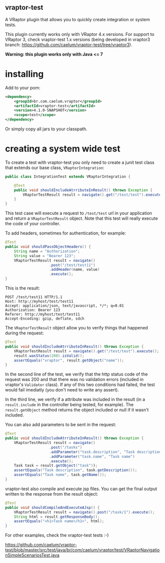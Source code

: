 ## vraptor-test

A VRaptor plugin that allows you to quickly create integration or system tests. 

This plugin currently works only with VRaptor 4.x versions. For support to
VRaptor 3, check vraptor-test 1.x versions (being developed in vraptor3 branch:
https://github.com/caelum/vraptor-test/tree/vraptor3).

**Warning: this plugin works only with Java <= 7**

# installing

Add to your pom:


```xml
<dependency>
	<groupId>br.com.caelum.vraptor</groupId>
	<artifactId>vraptor-test</artifactId>
	<version>4.1.0-SNAPSHOT</version>
	<scope>test</scope>
</dependency>
```
		
Or simply copy all jars to your classpath.
		
# creating a system wide test

To create a test with vraptor-test you only need to create a junit test class
that extends our base class, `VRaptorIntegration`: 
```java
public class IntegrationTest extends VRaptorIntegration {

	@Test
	public void shouldIncludeAtrributeInResult() throws Exception {
		VRaptorTestResult result = navigate().get("/test/test").execute();
	}
}
```

This test case will execute a request to `/test/test` url in your application
and return a `VRaptorTestResult` object. Note that this test will really execute the code of your
controller.

To add headers, sometimes for authentication, for example:
```java
@Test
public void shouldPassObjectHeaders() {
	String name = "Authorization";
	String value = "Bearer 123";
	VRaptorTestResult result = navigate()
					.post("/test/test11")
					.addHeader(name, value)
					.execute();
}
```
This is the result:
```http
POST /test/test11 HTTP/1.1
Host: http://myhost/test/test11
Accept: application/json, text/javascript, */*; q=0.01
Authorization: Bearer 123
Referer: http://myhost/test/test11
Accept-Encoding: gzip, deflate, sdch
```

The `VRaptorTestResult` object allow you to verify things that
happened during the request:
```java
@Test
public void shouldIncludeAtrributeInResult() throws Exception {
	VRaptorTestResult result = navigate().get("/test/test").execute();
	result.wasStatus(200).isValid();
	assertEquals("vraptor", result.getObject("name"));
}
```

In the second line of the test, we verify that the http status code of the
request was 200 and that there was no validation errors (included in vraptor's
`Validator` class). If any of this two conditions had failed, the test would
fail imediatly (you don't need to write any assert).

In the third line, we verify if a attribute was included in the result (in a
`result.include` in the controller being tested, for example). The
`result.getObject` method returns the object included or null if it wasn't
included.

You can also add parameters to be sent in the request:
```java
@Test
public void shouldIncludeAtrributeInResult() throws Exception {
	VRaptorTestResult result = navigate()
					.post("/tasks")
					.addParameter("task.description", "Task description")
					.addParameter("task.name", "Task name")
					.execute();
	Task task = result.getObject("task"));
	assertEquals("Task description", task.getDescription());
	assertEquals("Task name", task.getName());
}
```

vraptor-test also compile and execute jsp files. You can get the final output
written to the response from the result object:
```java
@Test
public void shouldCompileAndExecuteAJsp() {
	VRaptorTestResult result = navigate().post("/task/1").execute();
	String html = result.getResponseBody();
	assertEquals("<h1>Task name</h1>", html);
}
```

For other examples, check the vraptor-test tests :-) 

https://github.com/caelum/vraptor-test/blob/master/src/test/java/br/com/caelum/vraptor/test/VRaptorNavigationSimpleScenariosTest.java
